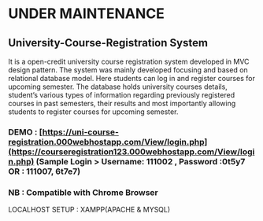 # UNDER MAINTENANCE


## University-Course-Registration System

It is a open-credit university course registration system developed in MVC design pattern. The system was mainly developed focusing and based on relational database model.  Here students can log in and register courses for upcoming semester. The database holds university courses details, student’s various types of information regarding previously registered courses in past semesters, their results and most importantly allowing students to register courses for upcoming semester.

### DEMO : [https://uni-course-registration.000webhostapp.com/View/login.php](https://courseregistration123.000webhostapp.com/View/login.php) (Sample Login > Username: 111002 , Password :0t5y7   OR : 111007, 6t7e7)
### NB : Compatible with Chrome Browser


LOCALHOST SETUP : XAMPP(APACHE & MYSQL)
